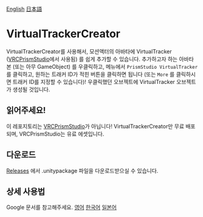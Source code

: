 [English](README.md)  [日本語](README_JA.md)

# VirtualTrackerCreator
VirtualTrackerCreator를 사용해서, 모션액터의 아바타에 VirtualTracker ([VRCPrismStudio](https://prismstudio.haruna.dev)에서 사용됨) 를 쉽게 추가할 수 있습니다. 추가하고자 하는 아바타 본 (또는 아무 GameObject) 를 우클릭하고, 메뉴에서 `PrismStudio VirtualTracker` 를 클릭하고, 원하는 트래커 ID가 적힌 버튼을 클릭하면 됩니다 (또는 `More` 를 클릭하시면 트래커 ID를 지정할 수 있습니다)! 우클릭했던 오브젝트에 VirtualTracker 오브젝트가 생성될 것입니다.

## 읽어주세요!
이 레포지토리는 [VRCPrismStudio](https://prismstudio.haruna.dev)가 아닙니다! VirtualTrackerCreator만 무료 배포되며, VRCPrismStudio는 유료 에셋입니다.

## 다운로드
[Releases](https://github.com/github-harunadev/VirtualTrackerCreator/releases) 에서 .unitypackage 파일을 다운로드받으실 수 있습니다.

## 상세 사용법
Google 문서를 참고해주세요. [영어](https://docs.google.com/document/d/1Zx29rupBy4O5Cs_PfYol64B-uRj0YiH9_XoECdjSqEE/edit?usp=drive_link) [한국어](https://docs.google.com/document/d/1GPnpOtowHTT50G-KuEdgUrk2VppD3i_UcV38JHA4HzQ/edit?usp=drive_link) [일본어](https://docs.google.com/document/d/1kMC8If8Gam2JYpfspkq-peWXoNzFq7H7Po1yEk74miY/edit?usp=drive_link)
